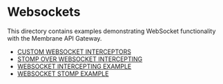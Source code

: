 # Websockets

This directory contains examples demonstrating WebSocket functionality with the Membrane API Gateway.

- [CUSTOM WEBSOCKET INTERCEPTORS](custom-websocket-interceptor#custom-websocket-interceptor)
- [STOMP OVER WEBSOCKET INTERCEPTING](stomp-over-websocket-intercepting#stomp-over-websocket-intercepting)
- [WEBSOCKET INTERCEPTING EXAMPLE](websocket-intercepting#websocket-intercepting-example)
- [WEBSOCKET STOMP EXAMPLE](websocket-stomp#websocket-stomp-example)
